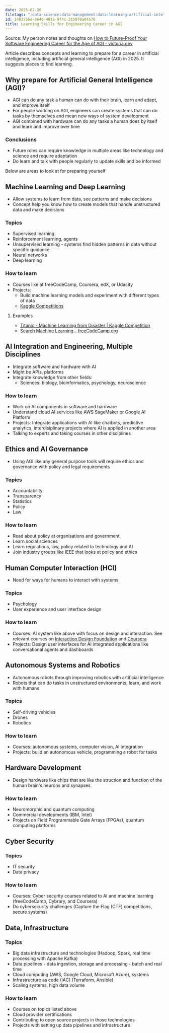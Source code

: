 ```yaml
---
date: 2025-02-20
filetags: ":data-science:data-management:data:learning:artificial-intelligence:epubnote:"
id: 1403756e-8640-481a-9f4c-215070a04576
title: Learning Skills for Engineering Career in AGI
---
```


Source: My person notes and thoughts on [How to Future-Proof Your
Software Engineering Career for the Age of AGI -
victoria.dev](https://victoria.dev/how-to-future-proof-your-software-engineering-career-for-the-age-of-agi/)

Article describes concepts and learning to prepare for a career in
artificial intelligence, including artificial general intelligence (AGI)
in 2025. It suggests places to find learning.

## Why prepare for Artificial General Intelligence (AGI)?

- AGI can do any task a human can do with their brain, learn and adapt,
  and improve itself
- For people working on AGI, engineers can create systems that can do
  tasks by themselves and mean new ways of system development
- AGI combined with hardware can do any tasks a human does by itself and
  learn and improve over time

### Conclusions

- Future roles can require knowledge in multiple areas like technology
  and science and require adaptation
- Do learn and talk with people regularly to update skills and be
  informed

Below are areas to look at for preparing yourself

## Machine Learning and Deep Learning

- Allow systems to learn from data, see patterns and make decisions
- Concept help you know how to create models that handle unstructured
  data and make decisions

### Topics

- Supervised learning
- Reinforcement learning, agents
- Unsupervised learning - systems find hidden patterns in data without
  specific guidance
- Neural networks
- Deep learning

### How to learn

- Courses like at freeCodeCamp, Coursera, edX, or Udacity
- Projects:
  - Build machine learning models and experiment with different types of
    data
  - [Kaggle Competitions](https://www.kaggle.com/competitions)

1.  Examples

    - [Titanic - Machine Learning from Disaster \| Kaggle
      Competition](https://www.kaggle.com/competitions/titanic)
    - [Search Machine Learning -
      freeCodeCamp.org](https://www.freecodecamp.md/news/search/?query=machine%20learning)

## AI Integration and Engineering, Multiple Disciplines

- Integrate software and hardware with AI
- Might be APIs, platforms
- Integrate knowledge from other fields:
  - Sciences: biology, bioinformatics, psychology, neuroscience

### How to learn

- Work on AI components in software and hardware
- Understand cloud AI services like AWS SageMaker or Google AI Platform
- Projects: Integrate applications with AI like chatbots, predictive
  analytics, interdisiplinary projects where AI is applied in another
  area
- Talking to experts and taking courses in other disciplines

## Ethics and AI Governance

- Using AGI like any general purpose tools will require ethics and
  governance with policy and legal requirements

### Topics

- Accountability
- Transparency
- Statistics
- Policy
- Law

### How to learn

- Read about policy at organisations and government
- Learn social sciences
- Learn regulations, law, policy related to technology and AI
- Join industry groups like IEEE that looks at policy and ethics

## Human Computer Interaction (HCI)

- Need for ways for humans to interact with systems

### Topics

- Psychology
- User experience and user interface design

### How to learn

- Courses: AI system like above with focus on design and interaction.
  See relevant courses on [Interaction Design
  Foundation](https://www.interaction-design.md/) and
  [Coursera](https://www.coursera.md/search?query=human%20computer%20interaction)
- Projects: Design user interfaces for AI integrated applications like
  conversational agents and dashboards

## Autonomous Systems and Robotics

- Autonomous robots through improving robotics with artificial
  intelligence
- Robots that can do tasks in unstructured environments, learn, and work
  with humans

### Topics

- Self-driving vehicles
- Drones
- Robotics

### How to learn

- Courses: autonomous systems, computer vision, AI integration
- Projects: build an autonomous vehicle, programming a robot for tasks

## Hardware Development

- Design hardware like chips that are like the struction and function of
  the human brain's neurons and synapses

### How to learn

- Neuromorphic and quantum computing
- Commercial developments (IBM, Intel)
- Projects on Field Programmable Gate Arrays (FPGAs), quantum computing
  platforms

## Cyber Security

### Topics

- IT security
- Data privacy

### How to learn

- Courses: Cyber security courses related to AI and machine learning
  (freeCodeCamp, Cybrary, and Coursera)
- Do cybersecurity challenges (Capture the Flag (CTF) competitions,
  secure systems)

## Data, Infrastructure

### Topics

- Big data infrastructure and technologies (Hadoop, Spark, real time
  processing with Apache Kafka)
- Data pipelines - data ingestion, storage and processing - batch and
  real time
- Cloud computing (AWS, Google Cloud, Microsoft Azure), systems
- Infrastructure as code (IAC) (Terraform, Ansible)
- Scaling systems, high data volume

### How to learn

- Courses on topics listed above
- Cloud provider certifications
- Contributing to open source projects in those technologies
- Projects with setting up data pipelines and infrastructure
